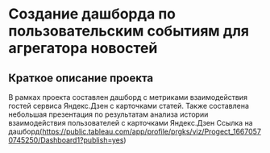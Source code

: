 # Создание дашборда по пользовательским событиям для агрегатора новостей
## Краткое описание проекта
В рамках проекта составлен дашборд с метриками взаимодействия гостей сервиса Яндекс.Дзен с карточками статей. Также составлена небольшая презентация по результатам анализа истории взаимодействия пользователей с карточками Яндекс.Дзен
Ссылка на дашборд(https://public.tableau.com/app/profile/prgks/viz/Progect_16670570745250/Dashboard1?publish=yes)
